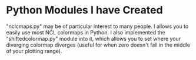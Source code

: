 # Python Modules I have Created
"nclcmaps.py" may be of particular interest to many people. I allows you to easily use most NCL colormaps in Python. I also implemented the "shiftedcolormap.py" module into it, which allows you to set where your diverging colormap diverges (useful for when zero doesn't fall in the middle of your plotting range).

